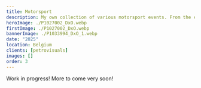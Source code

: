 ```yaml
---
title: Motorsport
description: My own collection of various motorsport events. From the elevation changes of Spa to the fast sections of Zolder!
heroImage: ./P1027002_DxO.webp
firstImage: ./P1027002_DxO.webp
bannerImage: ./P1033994_DxO_1.webp
date: "2025"
location: Belgium
clients: [petrovisuals]
images: []
order: 3
---
```


Work in progress! More to come very soon!
